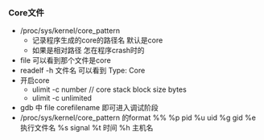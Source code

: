 ### Core文件

+ /proc/sys/kernel/core_pattern
  + 记录程序生成的core的路径名 默认是core
  + 如果是相对路径 怎在程序crash时的
+ file 可以看到那个文件是core
+ readelf -h 文件名 可以看到 Type: Core
+ 开启core
  + ulimit -c number // core stack block size bytes
  + ulimit -c unlimited
+ gdb 中 file corefilename 即可进入调试阶段
+ /proc/sys/kernel/core_pattern 的format
%%
%p pid
%u uid
%g gid
%e 执行文件名
%s signal
%t 时间
%h 主机名
